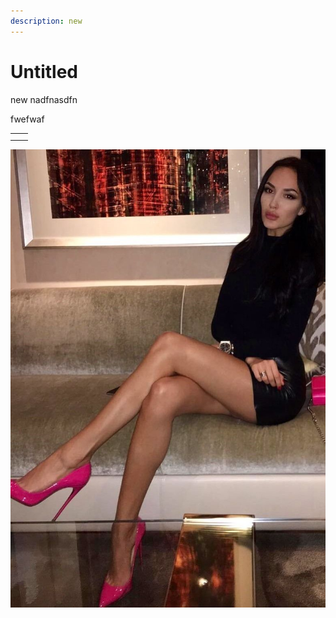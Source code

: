 ```yaml
---
description: new
---
```


# Untitled

new nadfnasdfn  
  
  
fwefwaf 

|  |  |
| :--- | :--- |
|  |  |
|  |  |

![](../.gitbook/assets/533d4087a7ad40f868e998d70971399e.jpg)

